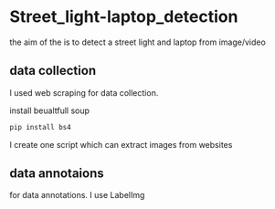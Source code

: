 # Street_light-laptop_detection

the aim of the is to detect a street light and laptop from image/video

## data collection

I used web scraping for data collection.

install beualtfull soup

```bash
pip install bs4
```
I create one script which can extract images from websites

## data annotaions

for data annotations. I use LabelImg
